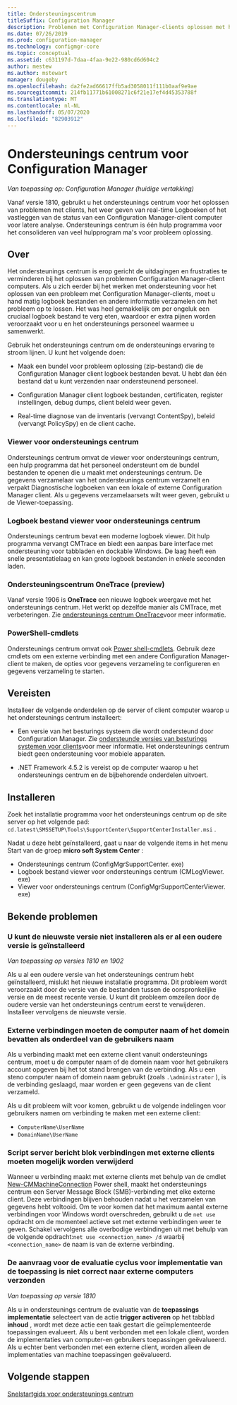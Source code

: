 ```yaml
---
title: Ondersteuningscentrum
titleSuffix: Configuration Manager
description: Problemen met Configuration Manager-clients oplossen met het ondersteunings centrum.
ms.date: 07/26/2019
ms.prod: configuration-manager
ms.technology: configmgr-core
ms.topic: conceptual
ms.assetid: c631197d-7daa-4faa-9e22-980cd6d604c2
author: mestew
ms.author: mstewart
manager: dougeby
ms.openlocfilehash: da2fe2ad66617ffb5ad3058011f111b0aaf9e9ae
ms.sourcegitcommit: 214fb11771b61008271c6f21e17ef4d45353788f
ms.translationtype: MT
ms.contentlocale: nl-NL
ms.lasthandoff: 05/07/2020
ms.locfileid: "82903912"
---
```

# <a name="support-center-for-configuration-manager"></a>Ondersteunings centrum voor Configuration Manager

*Van toepassing op: Configuration Manager (huidige vertakking)*

<!--1357489-->
Vanaf versie 1810, gebruikt u het ondersteunings centrum voor het oplossen van problemen met clients, het weer geven van real-time Logboeken of het vastleggen van de status van een Configuration Manager-client computer voor latere analyse. Ondersteunings centrum is één hulp programma voor het consolideren van veel hulpprogram ma's voor probleem oplossing.


## <a name="about"></a>Over

Het ondersteunings centrum is erop gericht de uitdagingen en frustraties te verminderen bij het oplossen van problemen Configuration Manager-client computers. Als u zich eerder bij het werken met ondersteuning voor het oplossen van een probleem met Configuration Manager-clients, moet u hand matig logboek bestanden en andere informatie verzamelen om het probleem op te lossen. Het was heel gemakkelijk om per ongeluk een cruciaal logboek bestand te verg eten, waardoor er extra pijnen worden veroorzaakt voor u en het ondersteunings personeel waarmee u samenwerkt.

Gebruik het ondersteunings centrum om de ondersteunings ervaring te stroom lijnen. U kunt het volgende doen:

- Maak een bundel voor probleem oplossing (zip-bestand) die de Configuration Manager client logboek bestanden bevat. U hebt dan één bestand dat u kunt verzenden naar ondersteunend personeel.  

- Configuration Manager client logboek bestanden, certificaten, register instellingen, debug dumps, client beleid weer geven.  

- Real-time diagnose van de inventaris (vervangt ContentSpy), beleid (vervangt PolicySpy) en de client cache.  

### <a name="support-center-viewer"></a>Viewer voor ondersteunings centrum

Ondersteunings centrum omvat de viewer voor ondersteunings centrum, een hulp programma dat het personeel ondersteunt om de bundel bestanden te openen die u maakt met ondersteunings centrum. De gegevens verzamelaar van het ondersteunings centrum verzamelt en verpakt Diagnostische logboeken van een lokale of externe Configuration Manager client. Als u gegevens verzamelaarsets wilt weer geven, gebruikt u de Viewer-toepassing.

### <a name="support-center-log-file-viewer"></a>Logboek bestand viewer voor ondersteunings centrum

Ondersteunings centrum bevat een moderne logboek viewer. Dit hulp programma vervangt CMTrace en biedt een aanpas bare interface met ondersteuning voor tabbladen en dockable Windows. De laag heeft een snelle presentatielaag en kan grote logboek bestanden in enkele seconden laden.

### <a name="support-center-onetrace-preview"></a>Ondersteuningscentrum OneTrace (preview)

<!--3555962-->
Vanaf versie 1906 is **OneTrace** een nieuwe logboek weergave met het ondersteunings centrum. Het werkt op dezelfde manier als CMTrace, met verbeteringen. Zie [ondersteunings centrum OneTrace](support-center-onetrace.md)voor meer informatie.

### <a name="powershell-cmdlets"></a>PowerShell-cmdlets

Ondersteunings centrum omvat ook [Power shell-cmdlets](https://docs.microsoft.com/powershell/sccm/overview?view=sccm-ps). Gebruik deze cmdlets om een externe verbinding met een andere Configuration Manager-client te maken, de opties voor gegevens verzameling te configureren en gegevens verzameling te starten.


## <a name="prerequisites"></a>Vereisten

Installeer de volgende onderdelen op de server of client computer waarop u het ondersteunings centrum installeert:

- Een versie van het besturings systeem die wordt ondersteund door Configuration Manager. Zie [ondersteunde versies van besturings systemen voor clients](../plan-design/configs/supported-operating-systems-for-clients-and-devices.md)voor meer informatie. Het ondersteunings centrum biedt geen ondersteuning voor mobiele apparaten.  

- .NET Framework 4.5.2 is vereist op de computer waarop u het ondersteunings centrum en de bijbehorende onderdelen uitvoert.  


## <a name="install"></a>Installeren

Zoek het installatie programma voor het ondersteunings centrum op de site server op het volgende pad: `cd.latest\SMSSETUP\Tools\SupportCenter\SupportCenterInstaller.msi` .

Nadat u deze hebt geïnstalleerd, gaat u naar de volgende items in het menu Start van de groep **micro soft System Center** :  

- Ondersteunings centrum (ConfigMgrSupportCenter. exe)  
- Logboek bestand viewer voor ondersteunings centrum (CMLogViewer. exe)  
- Viewer voor ondersteunings centrum (ConfigMgrSupportCenterViewer. exe)  


## <a name="known-issues"></a>Bekende problemen

### <a name="you-cant-install-the-latest-version-if-an-older-version-is-already-installed"></a>U kunt de nieuwste versie niet installeren als er al een oudere versie is geïnstalleerd

<!--SCCMDocs-pr issue #3090-->
*Van toepassing op versies 1810 en 1902*

Als u al een oudere versie van het ondersteunings centrum hebt geïnstalleerd, mislukt het nieuwe installatie programma. Dit probleem wordt veroorzaakt door de versie van de bestanden tussen de oorspronkelijke versie en de meest recente versie. U kunt dit probleem omzeilen door de oudere versie van het ondersteunings centrum eerst te verwijderen. Installeer vervolgens de nieuwste versie.

### <a name="remote-connections-must-include-computer-name-or-domain-as-part-of-the-user-name"></a>Externe verbindingen moeten de computer naam of het domein bevatten als onderdeel van de gebruikers naam

Als u verbinding maakt met een externe client vanuit ondersteunings centrum, moet u de computer naam of de domein naam voor het gebruikers account opgeven bij het tot stand brengen van de verbinding. Als u een steno computer naam of domein naam gebruikt (zoals `.\administrator` ), is de verbinding geslaagd, maar worden er geen gegevens van de client verzameld.

Als u dit probleem wilt voor komen, gebruikt u de volgende indelingen voor gebruikers namen om verbinding te maken met een externe client:

- `ComputerName\UserName`  
- `DomainName\UserName`  

### <a name="scripted-server-message-block-connections-to-remote-clients-might-require-removal"></a>Script server bericht blok verbindingen met externe clients moeten mogelijk worden verwijderd

Wanneer u verbinding maakt met externe clients met behulp van de cmdlet [New-CMMachineConnection](https://go.microsoft.com/fwlink/p/?linkid=390542) Power shell, maakt het ondersteunings centrum een Server Message Block (SMB)-verbinding met elke externe client. Deze verbindingen blijven behouden nadat u het verzamelen van gegevens hebt voltooid. Om te voor komen dat het maximum aantal externe verbindingen voor Windows wordt overschreden, gebruikt u de `net use` opdracht om de momenteel actieve set met externe verbindingen weer te geven. Schakel vervolgens alle overbodige verbindingen uit met behulp van de volgende opdracht:`net use <connection_name> /d`
waarbij `<connection_name>` de naam is van de externe verbinding.

### <a name="application-deployment-evaluation-cycle-request-isnt-sent-correctly-to-remote-machines"></a>De aanvraag voor de evaluatie cyclus voor implementatie van de toepassing is niet correct naar externe computers verzonden

<!--2849356-->
*Van toepassing op versie 1810*

Als u in ondersteunings centrum de evaluatie van de **toepassings implementatie** selecteert van de actie **trigger activeren** op het tabblad **inhoud** , wordt met deze actie een taak gestart die geïmplementeerde toepassingen evalueert. Als u bent verbonden met een lokale client, worden de implementaties van computer-en gebruikers toepassingen geëvalueerd. Als u echter bent verbonden met een externe client, worden alleen de implementaties van machine toepassingen geëvalueerd.


## <a name="next-steps"></a>Volgende stappen

[Snelstartgids voor ondersteunings centrum](support-center-quickstart.md)
